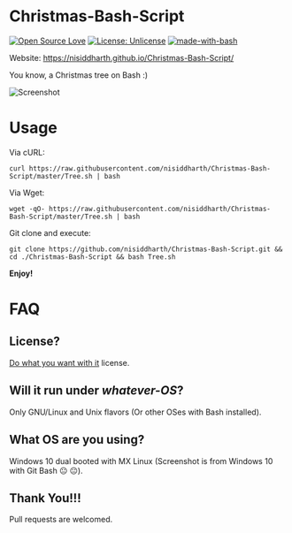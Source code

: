# Christmas-Bash-Script

[![Open Source Love](https://badges.frapsoft.com/os/v1/open-source.svg?v=103)](https://github.com/ellerbrock/open-source-badges/)
[![License: Unlicense](https://img.shields.io/badge/license-Unlicense-blue.svg)](http://unlicense.org/)
[![made-with-bash](https://img.shields.io/badge/Made%20with-Bash-1f425f.svg)](https://www.gnu.org/software/bash/)
<br>

Website: https://nisiddharth.github.io/Christmas-Bash-Script/


You know, a Christmas tree on Bash :)

![Screenshot](https://raw.githubusercontent.com/nisiddharth/Christmas-Bash-Script/master/Final_GIF.gif?raw=true)

# Usage

Via cURL:

```
curl https://raw.githubusercontent.com/nisiddharth/Christmas-Bash-Script/master/Tree.sh | bash
```

Via Wget:

```
wget -qO- https://raw.githubusercontent.com/nisiddharth/Christmas-Bash-Script/master/Tree.sh | bash
```

Git clone and execute:

```
git clone https://github.com/nisiddharth/Christmas-Bash-Script.git && cd ./Christmas-Bash-Script && bash Tree.sh
```

__Enjoy!__

# FAQ

## License?

[Do what you want with it](./LICENSE) license.

## Will it run under _whatever-OS_?

Only GNU/Linux and Unix flavors (Or other OSes with Bash installed).

## What OS are you using?

Windows 10 dual booted with MX Linux (Screenshot is from Windows 10 with Git Bash :neutral_face: 😐).

## Thank You!!!

Pull requests are welcomed.
